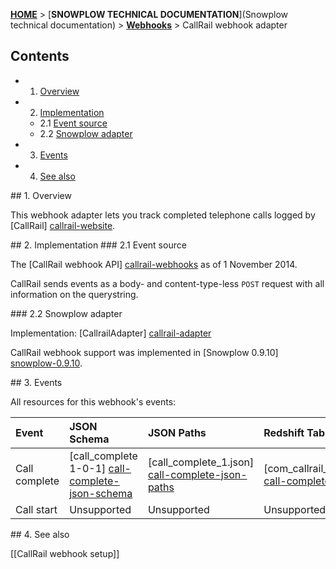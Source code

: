 [**HOME**](Home) > [**SNOWPLOW TECHNICAL DOCUMENTATION**](Snowplow technical documentation) > [**Webhooks**](Webhooks) > CallRail webhook adapter

## Contents

- 1. [Overview](#overview)  
- 2. [Implementation](#implementation)  
  - 2.1 [Event source](#source)  
  - 2.2 [Snowplow adapter](#adapter)  
- 3. [Events](#events)  
- 4. [See also](#see-also)

<a name="overview" />
## 1. Overview

This webhook adapter lets you track completed telephone calls logged by [CallRail] [callrail-website].

<a name="implementation" />
## 2. Implementation

<a name="source" />
### 2.1 Event source

The [CallRail webhook API] [callrail-webhooks] as of 1 November 2014.

CallRail sends events as a body- and content-type-less `POST` request with all information on the querystring.

<a name="adapter" />
### 2.2 Snowplow adapter

Implementation: [CallrailAdapter] [callrail-adapter]

CallRail webhook support was implemented in [Snowplow 0.9.10] [snowplow-0.9.10].

<a name="events" />
## 3. Events

All resources for this webhook's events:

| **Event**      | **JSON Schema**                                  | **JSON Paths**                                    | **Redshift Table**                                     |
|:---------------|:-------------------------------------------------|:--------------------------------------------------|:-------------------------------------------------------|
| Call complete  | [call_complete 1-0-1] [call-complete-json-schema] | [call_complete_1.json] [call-complete-json-paths] | [com_callrail_call_complete_1.sql] [call-complete-sql] |
| Call start     | Unsupported                                      | Unsupported                                       | Unsupported                                            |

<a name="see-also" />
## 4. See also

[[CallRail webhook setup]]

[callrail-website]: http://www.callrail.com/
[callrail-webhooks]: https://support.callrail.com/hc/en-us/articles/201211133-Webhooks

[callrail-adapter]: https://github.com/snowplow/snowplow/blob/master/3-enrich/scala-common-enrich/src/main/scala/com.snowplowanalytics.snowplow.enrich/common/adapters/registry/CallrailAdapter.scala
[snowplow-0.9.10]: https://github.com/snowplow/snowplow/releases/tag/0.9.10

[call-complete-json-schema]: https://github.com/snowplow/iglu-central/tree/master/schemas/com.callrail/call_complete/jsonschema/1-0-0
[call-complete-json-paths]: https://github.com/snowplow/snowplow/tree/master/4-storage/redshift-storage/jsonpaths/com.callrail/call_complete_1.json
[call-complete-sql]: https://github.com/snowplow/snowplow/tree/master/4-storage/redshift-storage/sql/com.callrail/call_complete_1.sql 
